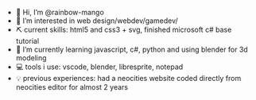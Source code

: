 - 👋 Hi, I’m @rainbow-mango
- 👀 I’m interested in web design/webdev/gamedev/
- ⛏ current skills: html5 and css3 + svg, finished microsoft c# base tutorial
- 🌱 I’m currently learning javascript, c#, python and using blender for 3d modeling
- 💻 tools i use: vscode, blender, libresprite, notepad
- 💡 previous experiences: had a neocities website coded directly from neocities editor for almost 2 years

<!---
rainbowmango is a ✨ special ✨ repository because its `README.md` (this file) appears on your GitHub profile.
You can click the Preview link to take a look at your changes.
--->
